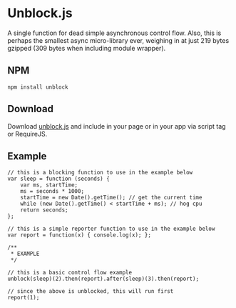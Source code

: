 # Unblock.js

A single function for dead simple asynchronous control flow. Also, this is perhaps the smallest async micro-library ever, weighing in at just 219 bytes gzipped (309 bytes when including module wrapper).

## NPM

    npm install unblock

## Download

Download [unblock.js](https://github.com/machellerogden/unblock/blob/master/unblock.js) and include in your page or in your app via script tag or RequireJS.


## Example

    // this is a blocking function to use in the example below
    var sleep = function (seconds) {
        var ms, startTime;
        ms = seconds * 1000;
        startTime = new Date().getTime(); // get the current time
        while (new Date().getTime() < startTime + ms); // hog cpu
        return seconds;
    };

    // this is a simple reporter function to use in the example below
    var report = function(x) { console.log(x); };

    /**
     * EXAMPLE
     */

    // this is a basic control flow example
    unblock(sleep)(2).then(report).after(sleep)(3).then(report);

    // since the above is unblocked, this will run first
    report(1);


